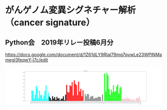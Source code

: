 # がんゲノム変異シグネチャー解析（cancer signature）

## Python会　2019年リレー投稿6月分

https://docs.google.com/document/d/1Z61dLY9RIaI79mq7qywLe23WPlNMamegl3feqwY-l7c/edit

![cancer_signature example](./signature_png/ms10.png)

